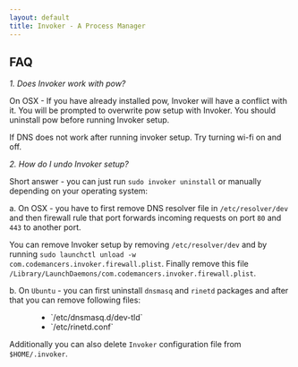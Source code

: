 ```yaml
---
layout: default
title: Invoker - A Process Manager
---
```

## FAQ

<em> 1. Does Invoker work with pow? </em>

On OSX - If you have already installed pow, Invoker will
have a conflict with it.
You will be prompted to overwrite pow setup with Invoker. You should
uninstall pow before running Invoker setup.

If DNS does not work after running invoker setup. Try turning wi-fi on and off.

<em> 2. How do I undo Invoker setup? </em>

Short answer - you can just run `sudo invoker uninstall` or manually depending on your operating system:

a. On OSX - you have to first remove DNS resolver file in `/etc/resolver/dev` and then firewall rule that port forwards incoming requests on port `80` and `443` to another port.

You can remove Invoker setup by removing `/etc/resolver/dev` and by running `sudo launchctl unload -w com.codemancers.invoker.firewall.plist`. Finally remove this file `/Library/LaunchDaemons/com.codemancers.invoker.firewall.plist`.

b. On `Ubuntu` - you can first uninstall `dnsmasq` and `rinetd` packages and after that you can remove following files:
<ul style="margin-left:50px;">
  <li> `/etc/dnsmasq.d/dev-tld` </li>
  <li> `/etc/rinetd.conf` </li>
</ul>

Additionally you can also delete `Invoker` configuration file from `$HOME/.invoker`.
